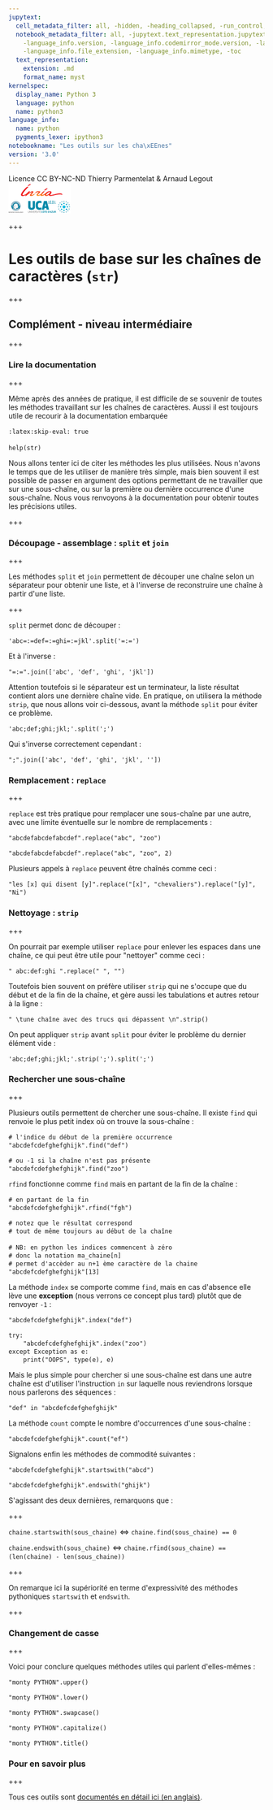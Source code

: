 ```yaml
---
jupytext:
  cell_metadata_filter: all, -hidden, -heading_collapsed, -run_control, -trusted
  notebook_metadata_filter: all, -jupytext.text_representation.jupytext_version, -jupytext.text_representation.format_version,
    -language_info.version, -language_info.codemirror_mode.version, -language_info.codemirror_mode,
    -language_info.file_extension, -language_info.mimetype, -toc
  text_representation:
    extension: .md
    format_name: myst
kernelspec:
  display_name: Python 3
  language: python
  name: python3
language_info:
  name: python
  pygments_lexer: ipython3
notebookname: "Les outils sur les cha\xEEnes"
version: '3.0'
---
```


<div class="licence">
<span>Licence CC BY-NC-ND</span>
<span>Thierry Parmentelat &amp; Arnaud Legout</span>
<span><img src="media/both-logos-small-alpha.png" /></span>
</div>

+++

# Les outils de base sur les chaînes de caractères (`str`)

+++

## Complément - niveau intermédiaire

+++

### Lire la documentation

+++

Même après des années de pratique, il est difficile de se souvenir de toutes les méthodes travaillant sur les chaînes de caractères. Aussi il est toujours utile de recourir à la documentation embarquée

```{code-cell} ipython3
:latex:skip-eval: true

help(str)
```

Nous allons tenter ici de citer les méthodes les plus utilisées. Nous n'avons le temps que de les utiliser de manière très simple, mais bien souvent il est possible de passer en argument des options permettant de ne travailler que sur une sous-chaîne, ou sur la première ou dernière occurrence d'une sous-chaîne. Nous vous renvoyons à la documentation pour obtenir toutes les précisions utiles.

+++

### Découpage - assemblage : `split` et `join`

+++

Les méthodes `split` et `join` permettent de découper une chaîne selon un séparateur pour obtenir une liste, et à l'inverse de reconstruire une chaîne à partir d'une liste.

+++

`split` permet donc de découper :

```{code-cell} ipython3
'abc=:=def=:=ghi=:=jkl'.split('=:=')
```

Et à l'inverse :

```{code-cell} ipython3
"=:=".join(['abc', 'def', 'ghi', 'jkl'])
```

Attention toutefois si le séparateur est un terminateur, la liste résultat contient alors une dernière chaîne vide. En pratique, on utilisera la méthode `strip`, que nous allons voir ci-dessous, avant la méthode `split` pour éviter ce problème.

```{code-cell} ipython3
'abc;def;ghi;jkl;'.split(';')
```

Qui s'inverse correctement cependant :

```{code-cell} ipython3
";".join(['abc', 'def', 'ghi', 'jkl', ''])
```

### Remplacement : `replace`

+++

`replace` est très pratique pour remplacer une sous-chaîne par une autre, avec une limite éventuelle sur le nombre de remplacements :

```{code-cell} ipython3
"abcdefabcdefabcdef".replace("abc", "zoo")
```

```{code-cell} ipython3
"abcdefabcdefabcdef".replace("abc", "zoo", 2)
```

Plusieurs appels à `replace` peuvent être chaînés comme ceci :

```{code-cell} ipython3
"les [x] qui disent [y]".replace("[x]", "chevaliers").replace("[y]", "Ni")
```

### Nettoyage : `strip`

+++

On pourrait par exemple utiliser `replace` pour enlever les espaces dans une chaîne, ce qui peut être utile pour "nettoyer" comme ceci :

```{code-cell} ipython3
" abc:def:ghi ".replace(" ", "")
```

Toutefois bien souvent on préfère utiliser `strip` qui ne s'occupe que du début et de la fin de la chaîne, et gère aussi les tabulations et autres retour à la ligne :

```{code-cell} ipython3
" \tune chaîne avec des trucs qui dépassent \n".strip()
```

On peut appliquer `strip` avant `split` pour éviter le problème du dernier élément vide :

```{code-cell} ipython3
'abc;def;ghi;jkl;'.strip(';').split(';')
```

### Rechercher une sous-chaîne

+++

Plusieurs outils permettent de chercher une sous-chaîne. Il existe `find` qui renvoie le plus petit index où on trouve la sous-chaîne :

```{code-cell} ipython3
# l'indice du début de la première occurrence
"abcdefcdefghefghijk".find("def")
```

```{code-cell} ipython3
# ou -1 si la chaîne n'est pas présente
"abcdefcdefghefghijk".find("zoo")
```

`rfind` fonctionne comme `find` mais en partant de la fin de la chaîne :

```{code-cell} ipython3
# en partant de la fin
"abcdefcdefghefghijk".rfind("fgh")
```

```{code-cell} ipython3
# notez que le résultat correspond
# tout de même toujours au début de la chaîne

# NB: en python les indices commencent à zéro
# donc la notation ma_chaine[n] 
# permet d'accèder au n+1 ème caractère de la chaine
"abcdefcdefghefghijk"[13]
```

La méthode `index` se comporte comme `find`, mais en cas d'absence elle lève une **exception** (nous verrons ce concept plus tard) plutôt que de renvoyer `-1` :

```{code-cell} ipython3
"abcdefcdefghefghijk".index("def")
```

```{code-cell} ipython3
try:
    "abcdefcdefghefghijk".index("zoo")
except Exception as e:
    print("OOPS", type(e), e)
```

Mais le plus simple pour chercher si une sous-chaîne est dans une autre chaîne est d'utiliser l'instruction `in` sur laquelle nous reviendrons lorsque nous parlerons des séquences :

```{code-cell} ipython3
"def" in "abcdefcdefghefghijk"
```

La méthode `count` compte le nombre d'occurrences d'une sous-chaîne :

```{code-cell} ipython3
"abcdefcdefghefghijk".count("ef")
```

Signalons enfin les méthodes de commodité suivantes :

```{code-cell} ipython3
"abcdefcdefghefghijk".startswith("abcd")
```

```{code-cell} ipython3
"abcdefcdefghefghijk".endswith("ghijk")
```

S'agissant des deux dernières, remarquons que :

+++

`chaine.startswith(sous_chaine)` $\Longleftrightarrow$ `chaine.find(sous_chaine) == 0`

`chaine.endswith(sous_chaine)` $\Longleftrightarrow$ `chaine.rfind(sous_chaine) == (len(chaine) - len(sous_chaine))`

+++

On remarque ici la supériorité en terme d'expressivité des méthodes pythoniques `startswith` et `endswith`.

+++

### Changement de casse

+++

Voici pour conclure quelques méthodes utiles qui parlent d'elles-mêmes :

```{code-cell} ipython3
"monty PYTHON".upper()
```

```{code-cell} ipython3
"monty PYTHON".lower()
```

```{code-cell} ipython3
"monty PYTHON".swapcase()
```

```{code-cell} ipython3
"monty PYTHON".capitalize()
```

```{code-cell} ipython3
"monty PYTHON".title()
```

### Pour en savoir plus

+++

Tous ces outils sont [documentés en détail ici (en anglais)](https://docs.python.org/3/library/stdtypes.html#string-methods).
